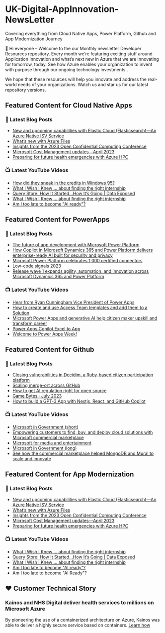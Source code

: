 # UK-Digital-AppInnovation-NewsLetter

Covering everything from Cloud Native Apps, Power Platform, Github and App Modernization Journey

👋 Hi everyone – Welcome to the our Monthly newsletter Developer Resources repository. Every month we’re featuring exciting stuff around Application Innovation and what’s next new in Azure that we are Innovating for tomorrow, today. See how Azure enables your organization to invent with purpose through our ongoing technology investments..


We hope that these resources will help you innovate and address the real-world needs of your organizations. Watch us and star us for our latest repository versions.

## Featured Content for Cloud Native Apps


### 📝 Latest Blog Posts

    
<!-- BLOGCNA:START -->
- [New and upcoming capabilities with Elastic Cloud (Elasticsearch)—An Azure Native ISV Service](https://azure.microsoft.com/blog/new-and-upcoming-capabilities-with-elastic-cloud-elasticsearch-an-azure-native-isv-service/)
- [What’s new with Azure Files](https://azure.microsoft.com/blog/what-s-new-with-azure-files/)
- [Insights from the 2023 Open Confidential Computing Conference](https://azure.microsoft.com/blog/insights-from-the-2023-open-confidential-computing-conference/)
- [Microsoft Cost Management updates—April 2023](https://azure.microsoft.com/blog/microsoft-cost-management-updates-april-2023/)
- [Preparing for future health emergencies with Azure HPC ](https://azure.microsoft.com/blog/preparing-for-future-health-emergencies-with-azure-hpc/)
<!-- BLOGCNA:END -->

### 📺 Latest YouTube Videos

 
<!-- YOUTUBECNA:START -->
- [How did they sneak in the credits in Windows 95?](https://www.youtube.com/watch?v=qZJWIdx8qvc)
- [What I Wish I Knew ... about finding the right internship](https://www.youtube.com/watch?v=oKypJv4j3EU)
- [Query Store: How It Started…How It’s Going | Data Exposed](https://www.youtube.com/watch?v=2MvjUf9xRlg)
- [What I Wish I Knew ... about finding the right internship](https://www.youtube.com/watch?v=bYCF0eH1z5I)
- [Am I too late to become &quot;AI ready&quot;?](https://www.youtube.com/watch?v=t1PGVx-ff3E)
<!-- YOUTUBECNA:END -->

##  Featured Content for PowerApps
### 📝 Latest Blog Posts
<!-- BLOGPOWER:START -->
- [The future of app development with Microsoft Power Platform](https://cloudblogs.microsoft.com/powerplatform/2023/05/23/the-future-of-app-development-with-microsoft-power-platform/)
- [How Copilot in Microsoft Dynamics 365 and Power Platform delivers enterprise-ready AI built for security and privacy](https://cloudblogs.microsoft.com/dynamics365/bdm/2023/05/12/how-copilot-in-microsoft-dynamics-365-and-power-platform-delivers-enterprise-ready-ai-built-for-security-and-privacy/)
- [Microsoft Power Platform celebrates 1,000 certified connectors](https://cloudblogs.microsoft.com/powerplatform/2023/05/11/microsoft-power-platform-celebrates-1000-certified-connectors/)
- [Low-code signals 2023](https://cloudblogs.microsoft.com/powerplatform/2023/04/13/low-code-signals-2023/)
- [Release wave 1 expands agility, automation, and innovation across Microsoft Dynamics 365 and Power Platform](https://cloudblogs.microsoft.com/dynamics365/bdm/2023/04/04/release-wave-1-expands-agility-automation-and-innovation-across-microsoft-dynamics-365-and-power-platform/)
<!-- BLOGPOWER:END -->
 ### 📺 Latest YouTube Videos
    
<!-- YOUTUBEPOWER:START -->
- [Hear from Ryan Cunningham Vice President of Power Apps](https://www.youtube.com/watch?v=tY7MH31dhdU)
- [How to create and use Access Team templates and add them to a Solution](https://www.youtube.com/watch?v=72kJJ1GDh0Y)
- [Microsoft Power Apps and generative AI help citizen maker upskill and transform career](https://www.youtube.com/watch?v=S79vyBHwbUg)
- [Power Apps Copilot Excel to App](https://www.youtube.com/watch?v=hcuSHIsuwNM)
- [Welcome to Power Apps Week!](https://www.youtube.com/watch?v=fEjks_o2ydA)
<!-- YOUTUBEPOWER:END -->

##  Featured Content for Github
### 📝 Latest Blog Posts
<!-- BLOGGITHUB:START -->
- [Closing vulnerabilities in Decidim, a Ruby-based citizen participation platform](https://github.blog/2023-07-28-closing-vulnerabilities-in-decidim-a-ruby-based-citizen-participation-platform/)
- [Scaling merge-ort across GitHub](https://github.blog/2023-07-27-scaling-merge-ort-across-github/)
- [How to get AI regulation right for open source](https://github.blog/2023-07-26-how-to-get-ai-regulation-right-for-open-source/)
- [Game Bytes · July 2023](https://github.blog/2023-07-25-game-bytes-july-2023/)
- [How to build a GPT-3 App with Nextjs, React, and GitHub Copilot](https://github.blog/2023-07-25-how-to-build-a-gpt-3-app-with-nextjs-react-and-github-copilot/)
<!-- BLOGGITHUB:END -->
### 📺 Latest YouTube Videos
<!-- YOUTUBEGITHUB:START -->
- [Microsoft in Government &lpar;short&rpar;](https://www.youtube.com/watch?v=7D40A1tkmmQ)
- [Empowering customers to find, buy, and deploy cloud solutions with Microsoft commercial marketplace](https://www.youtube.com/watch?v=QrmQKVlksJs)
- [Microsoft for media and entertainment](https://www.youtube.com/watch?v=wrm31cLK0Gs)
- [Microsoft in Government &lpar;long&rpar;](https://www.youtube.com/watch?v=VQtv8TOD1ss)
- [See how the commercial marketplace helped MongoDB and Mural to scale and innovate](https://www.youtube.com/watch?v=YeBHDGORUP8)
<!-- YOUTUBEGITHUB:END -->
##  Featured Content for App Modernization
### 📝 Latest Blog Posts
<!-- BLOGAPPMOD:START -->
- [New and upcoming capabilities with Elastic Cloud (Elasticsearch)—An Azure Native ISV Service](https://azure.microsoft.com/blog/new-and-upcoming-capabilities-with-elastic-cloud-elasticsearch-an-azure-native-isv-service/)
- [What’s new with Azure Files](https://azure.microsoft.com/blog/what-s-new-with-azure-files/)
- [Insights from the 2023 Open Confidential Computing Conference](https://azure.microsoft.com/blog/insights-from-the-2023-open-confidential-computing-conference/)
- [Microsoft Cost Management updates—April 2023](https://azure.microsoft.com/blog/microsoft-cost-management-updates-april-2023/)
- [Preparing for future health emergencies with Azure HPC ](https://azure.microsoft.com/blog/preparing-for-future-health-emergencies-with-azure-hpc/)
<!-- BLOGAPPMOD:END -->
### 📺 Latest YouTube Videos
<!-- YOUTUBEAPPMOD:START -->
- [What I Wish I Knew ... about finding the right internship](https://www.youtube.com/watch?v=oKypJv4j3EU)
- [Query Store: How It Started…How It’s Going | Data Exposed](https://www.youtube.com/watch?v=2MvjUf9xRlg)
- [What I Wish I Knew ... about finding the right internship](https://www.youtube.com/watch?v=bYCF0eH1z5I)
- [Am I too late to become &quot;AI ready&quot;?](https://www.youtube.com/watch?v=t1PGVx-ff3E)
- [Am I too late to become &quot;AI Ready&quot;?](https://www.youtube.com/watch?v=lSFR5vHRgd4)
<!-- YOUTUBEAPPMOD:END -->


## ♥️ Customer Technical Story 

### Kainos and NHS Digital deliver health services to millions on Microsoft Azure

By pioneering the use of a containerized architecture on Azure, Kainos was able to deliver a highly secure service based on containers. [Learn how](https://customers.microsoft.com/en-us/story/1368348549535774520-kainos-and-nhs-digital-deliver-health-services-to-millions-on-microsoft-azure)

